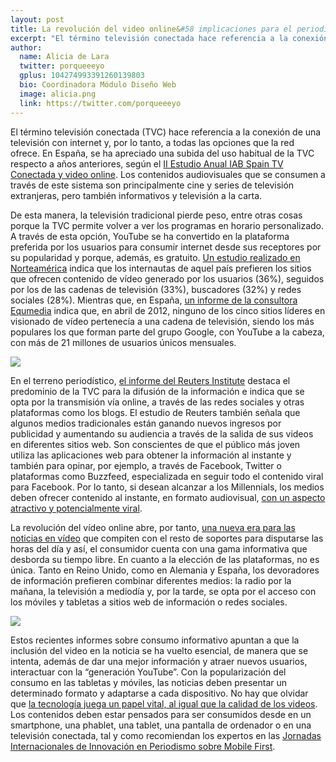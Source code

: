 ```yaml
---
layout: post
title: La revolución del video online&#58 implicaciones para el periodismo
excerpt: "El término televisión conectada hace referencia a la conexión de una televisión con internet y, por lo tanto, a todas las opciones que la red ofrece. En España, se ha apreciado una subida del uso habitual de la TVC respecto a años anteriores, según el II Estudio Anual IAB Spain TV Conectada y video online. Los contenidos audiovisuales que se consumen a través de este sistema son principalmente cine y series de televisión extranjeras, pero también informativos y televisión a la carta."
author:
  name: Alicia de Lara
  twitter: porqueeeyo
  gplus: 104274993391260139803 
  bio: Coordinadora Módulo Diseño Web
  image: alicia.png
  link: https://twitter.com/porqueeeyo
---
```

El término televisión conectada (TVC) hace referencia a la conexión de una televisión con internet y, por lo tanto, a todas las opciones que la red ofrece. En España, se ha apreciado una subida del uso habitual de la TVC respecto a años anteriores, según el [II Estudio Anual IAB Spain TV Conectada y video online](http://docplayer.es/4230191-Ii-estudio-anual-iab-spain-tv-conectada-y-video-online-noviembre-2014-iabestudiotvc-version-completa.html). Los contenidos audiovisuales que se consumen a través de este sistema son principalmente cine y series de televisión extranjeras, pero también informativos y televisión a la carta. 

De esta manera, la televisión tradicional pierde peso, entre otras cosas porque la TVC permite volver a ver los programas en horario personalizado. A través de esta opción, YouTube se ha convertido en la plataforma preferida por los usuarios para consumir internet desde sus receptores por su popularidad y porque, además, es gratuito. [Un estudio realizado en Norteamérica](http://www.thebridgedatagroup.com/) indica que los internautas de aquel país prefieren los sitios que ofrecen contenido de vídeo generado por los usuarios (36%), seguidos por los de las cadenas de televisión (33%), buscadores (32%) y redes sociales (28%). Mientras que, en España, [un informe de la consultora Equmedia](http://issuu.com/equmedia/docs/flash_n_21_2012_nielsen_netwiew_datos_abril_/1) indica que, en abril de 2012, ninguno de los cinco sitios líderes en visionado de vídeo pertenecía a una cadena de televisión, siendo los más populares los que forman parte del grupo Google, con YouTube a la cabeza, con más de 21 millones de usuarios únicos mensuales.

![](https://dl.dropboxusercontent.com/u/3578704/shots/pim1.jpg)

En el terreno periodístico, [el informe del Reuters Institute](http://www.digitalnewsreport.org/) destaca el predominio de la TVC para la difusión de la información e indica que se opta por la transmisión vía online, a través de las redes sociales y otras plataformas como los blogs. El estudio de Reuters también señala que algunos medios tradicionales están ganando nuevos ingresos por publicidad y aumentando su audiencia a través de la salida de sus videos en diferentes sitios web. Son conscientes de que el público más joven utiliza las aplicaciones web para obtener la información al instante y también para opinar, por ejemplo, a través de Facebook, Twitter o plataformas como Buzzfeed, especializada en seguir todo el contenido viral para Facebook. Por lo tanto, si desean alcanzar a los Millennials, los medios deben ofrecer contenido al instante, en formato audiovisual, [con un aspecto atractivo y potencialmente viral](http://mip.umh.es/blog/2015/03/11/video-online-moviles/).

La revolución del vídeo online abre, por tanto, [una nueva era para las noticias en vídeo](http://www.ap.org/research/videonewsinsights/whitesmoke/english.html) que compiten con el resto de soportes para disputarse las horas del día y así, el consumidor cuenta con una gama informativa que desborda su tiempo libre. En cuanto a la elección de las plataformas, no es única. Tanto en Reino Unido, como en Alemania y España, los devoradores de información prefieren combinar diferentes medios: la radio por la mañana, la televisión a mediodía y, por la tarde, se opta por el acceso con los móviles y tabletas a sitios web de información o redes sociales. 

![](https://dl.dropboxusercontent.com/u/3578704/shots/piim2.png)

Estos recientes informes sobre consumo informativo apuntan a que la inclusión del video en la noticia se ha vuelto esencial, de manera que se intenta, además de dar una mejor información y atraer nuevos usuarios, interactuar con la “generación YouTube”. Con la popularización del consumo en las tabletas y móviles, las noticias deben presentar un determinado formato y adaptarse a cada dispositivo. No hay que olvidar que [la tecnología juega un papel vital, al igual que la calidad de los videos](http://www.bloomberg.com/content-service/content/uploads/sites/6/2015/06/Digital-Video-Whitepaper_Bloomberg-Media.pdf). Los contenidos deben estar pensados para ser consumidos desde en un smartphone, una phablet, una tablet, una pantalla de ordenador o en una televisión conectada, tal y como recomiendan los expertos en las [Jornadas Internacionales de Innovación en Periodismo sobre Mobile First](http://mip.umh.es/blog/2016/04/28/mobile-first-jornadas-innnovacion-periodismo/).